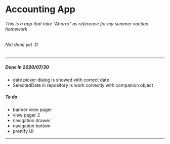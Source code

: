 # Accounting App
###### This is a app that take "Ahorro" as reference for my summer vaction homework 
###### Not done yet :D
-------
##### Done in 2020/07/30
- date picker dialog is showed with correct date
- SelectedDate in repository is work correctly with companion object

##### To do
- banner view pager
- view pager 2
- navigation drawer
- navigation bottom
- prettify UI
-------

